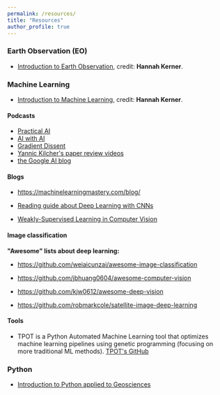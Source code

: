 ```yaml
---
permalink: /resources/
title: "Resources"
author_profile: true
---
```




### Earth Observation (EO)

- [Introduction to Earth Observation](https://docs.google.com/document/d/1UYxjAyhIkgTUiOCvRwsWo-JBV9y0jmHluC0zWqU5M-Q/edit), credit: **Hannah Kerner**.

### Machine Learning

- [Introduction to Machine Learning](https://docs.google.com/document/d/1xtqhPZUGtitx5JgJLDeUPFqcVEgLpK1Q8l5uktyUHiA/edit), credit: **Hannah Kerner**.

#### Podcasts

- [Practical AI](https://changelog.com/practicalai)
- [AI with AI](https://www.cna.org/news/AI-Podcast)
- [Gradient Dissent](https://wandb.ai/fully-connected/gradient-dissent)
- [Yannic Kilcher's paper review videos](https://www.youtube.com/channel/UCZHmQk67mSJgfCCTn7xBfew)
- [the Google AI blog](https://ai.googleblog.com/)

#### Blogs

- https://machinelearningmastery.com/blog/

- [Reading guide about Deep Learning with CNNs](https://github.com/thho/CNN_reading_guide)

- [Weakly-Supervised Learning in Computer Vision](https://hbilen.github.io/wsl-eccv20.github.io/)

#### Image classification

**"Awesome" lists about deep learning:**

- https://github.com/weiaicunzai/awesome-image-classification

- https://github.com/jbhuang0604/awesome-computer-vision
- https://github.com/kjw0612/awesome-deep-vision
- https://github.com/robmarkcole/satellite-image-deep-learning

#### Tools

- TPOT is a Python Automated Machine Learning tool that optimizes machine learning pipelines using genetic programming (focusing on more traditional ML methods). [TPOT's GitHub](http://epistasislab.github.io/tpot/)

### Python

- [Introduction to Python applied to Geosciences](https://nordicesmhub.github.io/deep_python/)

